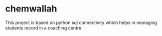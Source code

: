 # chemwallah
This project is based on python sql connectivity which helps in managing students record in a coaching centre

